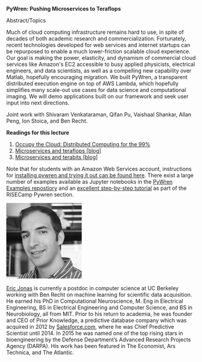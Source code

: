 <div class="abstract">   

<strong>PyWren: Pushing Microservices to Teraflops</strong>
<p align="justify">Abstract/Topics</p>  

Much of cloud computing infrastructure remains hard to use, in spite
of decades of both academic research and commercialization.
Fortunately, recent technologies developed for web services and
internet startups can be repurposed to enable a much lower-friction
scalable cloud experience. Our goal is making the power, elasticity,
and dynamism of commercial cloud services like Amazon's EC2 accessible
to busy applied physicists, electrical engineers, and data scientists,
as well as a compelling new capability over Matlab, hopefully
encouraging migration. We built PyWren, a transparent distributed
execution engine on top of AWS Lambda, which hopefully simplifies many
scale-out use cases for data science and computational imaging. We
will demo applications built on our framework and seek user input into
next directions.

Joint work with Shivaram Venkataraman, Qifan Pu, Vaishaal Shankar, Allan Peng, Ion Stoica, and Ben Recht. 

<strong>Readings for this lecture</strong>  
<ol>
<li>
<a href="https://arxiv.org/abs/1702.04024"> Occupy the Cloud: Distributed Computing for the 99% </a> 
</li>
<li>
<a href="http://pywren.io/pywren.html"> Microservices and teraflops [blog]</a>
</li>
<li>
<a href="http://pywren.io/pywren_s3.html"> Microservices and terabits [blog]</a>
</li>
</ol>

Note that for students with an Amazon Web Services account, instructions for <a href="http://pywren.io/pages/gettingstarted.html"> installing pywren and trying it out can be found here</a>. There exist a large number of examples available as Jupyter notebooks in the <a href="https://github.com/pywren/examples/"> PyWren Examples repostiory</a>  and an <a href=https://github.com/ucbrise/risecamp/blob/master/pywren/pywren-intro.ipynb>excellent step-by-step tutorial</a> as part of the RISECamp Pywren section. 

</div>

    

![Eric Jonas](/assets/img/EricJonas.png)  

[Eric Jonas](http://ericjonas.com/) is currently a postdoc in computer science at UC Berkeley working with Ben Recht on machine learning for scientific data acquisition. He earned his PhD in Computational Neuroscience, M. Eng in Electrical Engineering, BS in Electrical Engineering and Computer Science, and BS in Neurobiology, all from MIT. Prior to his return to academia, he was founder and CEO of Prior Knowledge, a predictive database company which was acquired in 2012 by [Salesforce.com](https://www.salesforce.com), where he was Chief Predictive Scientist until 2014. In 2015 he was named one of the top rising stars in bioengineering by the Defense Department’s Advanced Research Projects Agency (DARPA). His work has been featured in The Economist, Ars Technica, and The Atlantic.
